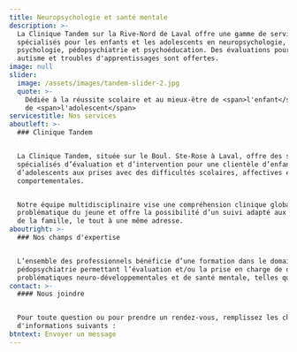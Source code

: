 ```yaml
---
title: Neuropsychologie et santé mentale
description: >-
  La Clinique Tandem sur la Rive-Nord de Laval offre une gamme de services
  spécialisés pour les enfants et les adolescents en neuropsychologie,
  psychologie, pédopsychiatrie et psychoéducation. Des évaluations pour TDA/H,
  autisme et troubles d'apprentissages sont offertes.
image: null
slider:
  image: /assets/images/tandem-slider-2.jpg
  quote: >-
    Dédiée à la réussite scolaire et au mieux-être de <span>l'enfant</span> et
    de <span>l'adolescent</span>
servicestitle: Nos services
aboutleft: >-
  ### Clinique Tandem


  La Clinique Tandem, située sur le Boul. Ste-Rose à Laval, offre des services
  spécialisés d’évaluation et d’intervention pour une clientèle d’enfants et
  d’adolescents aux prises avec des difficultés scolaires, affectives et/ou
  comportementales.


  Notre équipe multidisciplinaire vise une compréhension clinique globale de la
  problématique du jeune et offre la possibilité d’un suivi adapté aux besoins
  de la famille, le tout à une même adresse.
aboutright: >-
  ### Nos champs d'expertise


  L’ensemble des professionnels bénéficie d’une formation dans le domaine de la
  pédopsychiatrie permettant l’évaluation et/ou la prise en charge de diverses
  problématiques neuro-développementales et de santé mentale, telles que :
contact: >-
  #### Nous joindre


  Pour toute question ou pour prendre un rendez-vous, remplissez les champs
  d'informations suivants :
btntext: Envoyer un message
---
```













